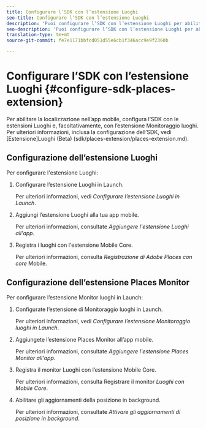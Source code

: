 ```yaml
---
title: Configurare l’SDK con l’estensione Luoghi
seo-title: Configurare l’SDK con l’estensione Luoghi
description: 'Puoi configurare l’SDK con l’estensione Luoghi per abilitare la localizzazione nell’app mobile. '
seo-description: 'Puoi configurare l’SDK con l’estensione Luoghi per abilitare la localizzazione nell’app mobile. '
translation-type: tm+mt
source-git-commit: fe7e1171bbfcd051d55e6cb1f346acc9e9f2360b

---
```



# Configurare l’SDK con l’estensione Luoghi {#configure-sdk-places-extension}

Per abilitare la localizzazione nell’app mobile, configura l’SDK con le estensioni Luoghi e, facoltativamente, con l’estensione Monitoraggio luoghi. Per ulteriori informazioni, inclusa la configurazione dell’SDK, vedi [Estensione]Luoghi (Beta) (sdk/places-extension/places-extension.md).

## Configurazione dell’estensione Luoghi

Per configurare l'estensione Luoghi:

1. Configurare l’estensione Luoghi in Launch.

   Per ulteriori informazioni, vedi *Configurare l’estensione Luoghi in Launch*.

1. Aggiungi l’estensione Luoghi alla tua app mobile.

   Per ulteriori informazioni, consultate *Aggiungere l'estensione Luoghi all'app*.

1. Registra i luoghi con l'estensione Mobile Core.

   Per ulteriori informazioni, consulta *Registrazione di Adobe Places con core* Mobile.

## Configurazione dell’estensione Places Monitor

Per configurare l’estensione Monitor luoghi in Launch:

1. Configurate l’estensione di Monitoraggio luoghi in Launch.

   Per ulteriori informazioni, vedi *Configurare l’estensione Monitoraggio luoghi in Launch*.

2. Aggiungete l’estensione Places Monitor all’app mobile.

   Per ulteriori informazioni, consultate *Aggiungere l'estensione Places Monitor all'app*.

3. Registra il monitor Luoghi con l’estensione Mobile Core.

   Per ulteriori informazioni, consulta Registrare il monitor *Luoghi con Mobile Core*.

4. Abilitare gli aggiornamenti della posizione in background.

   Per ulteriori informazioni, consultate *Attivare gli aggiornamenti di posizione in background*.
